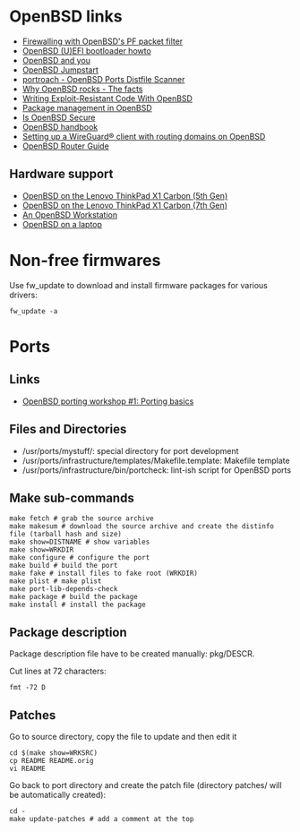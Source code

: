 # OpenBSD links
- [Firewalling with OpenBSD's PF packet filter](https://home.nuug.no/~peter/pf/en/)
- [OpenBSD (U)EFI bootloader howto](https://blog.jasper.la/openbsd-uefi-bootloader-howto.html)
- [OpenBSD and you](https://home.nuug.no/~peter/blug2016/)
- [OpenBSD Jumpstart](http://www.openbsdjumpstart.org/)
- [portroach - OpenBSD Ports Distfile Scanner ](https://portroach.openbsd.org/)
- [Why OpenBSD rocks - The facts](https://why-openbsd.rocks/fact/)
- [Writing Exploit-Resistant Code With OpenBSD](https://lteo.net/blog/2019/04/27/carolinacon-15-writing-exploit-resistant-code-with-openbsd/)
- [Package management in OpenBSD](https://unixsheikh.com/articles/package-management-in-openbsd.html)
- [Is OpenBSD Secure](https://isopenbsdsecu.re/)
- [OpenBSD handbook](https://www.openbsdhandbook.com/)
- [Setting up a WireGuard® client with routing domains on OpenBSD](https://codimd.laas.fr/s/NMc3qt5PQ#)
- [OpenBSD Router Guide](https://www.unixsheikh.com/tutorials/openbsd-router-guide/)

## Hardware support
- [OpenBSD on the Lenovo ThinkPad X1 Carbon (5th Gen)](https://jcs.org/2017/09/01/thinkpad_x1c#openbsd-support)
- [OpenBSD on the Lenovo ThinkPad X1 Carbon (7th Gen)](https://jcs.org/2019/08/14/x1c7)
- [An OpenBSD Workstation](http://eradman.com/posts/openbsd-workstation.html)
- [OpenBSD on a laptop](https://www.c0ffee.net/blog/openbsd-on-a-laptop/)

# Non-free firmwares
Use fw_update to download and install firmware packages for various drivers:
```
fw_update -a
```

# Ports
## Links
- [OpenBSD porting workshop #1: Porting basics](https://www.youtube.com/watch?v=z_TnemhzbXQ)

## Files and Directories
- /usr/ports/mystuff/: special directory for port development
- /usr/ports/infrastructure/templates/Makefile.template: Makefile template
- /usr/ports/infrastructure/bin/portcheck: lint-ish script for OpenBSD ports

## Make sub-commands
```
make fetch # grab the source archive
make makesum # download the source archive and create the distinfo file (tarball hash and size)
make show=DISTNAME # show variables
make show=WRKDIR
make configure # configure the port
make build # build the port
make fake # install files to fake root (WRKDIR)
make plist # make plist
make port-lib-depends-check
make package # build the package
make install # install the package
```

## Package description
Package description file have to be created manually: pkg/DESCR.

Cut lines at 72 characters:
```
fmt -72 D
```

## Patches
Go to source directory, copy the file to update and then edit it
```
cd $(make show=WRKSRC)
cp README README.orig
vi README
```

Go back to port directory and create the patch file (directory patches/ will be automatically created):
```
cd -
make update-patches # add a comment at the top
```
